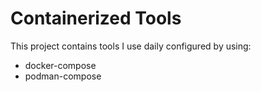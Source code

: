 # Containerized Tools

This project contains tools I use daily configured by using:

* docker-compose
* podman-compose